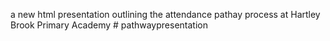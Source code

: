 a new html presentation outlining the attendance pathay process at Hartley Brook Primary Academy # pathwaypresentation
